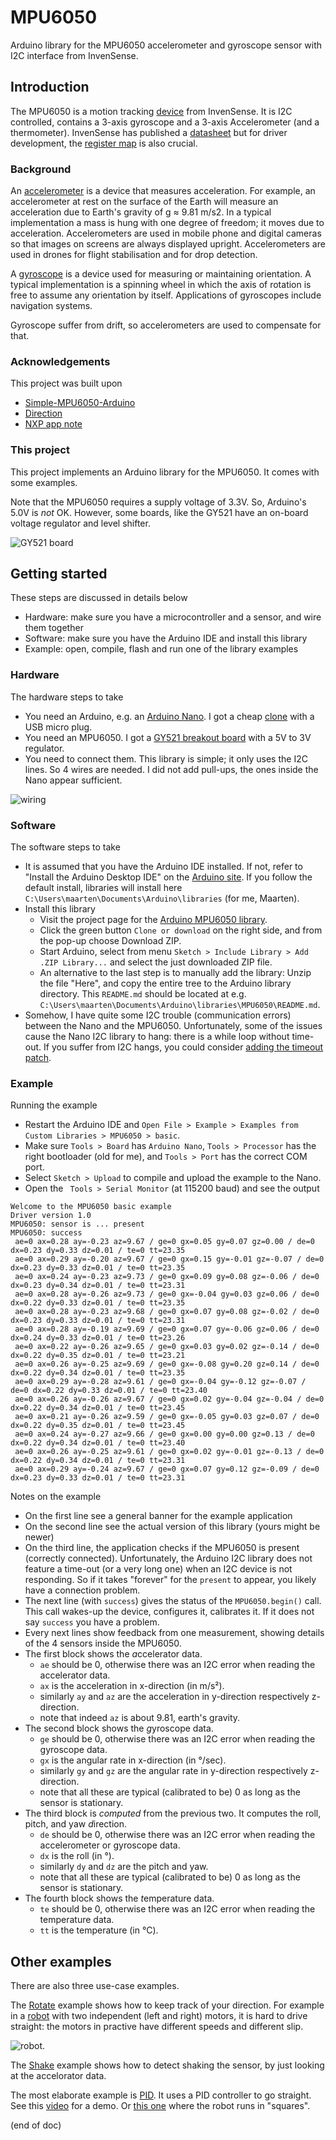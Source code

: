 # MPU6050
Arduino library for the MPU6050 accelerometer and gyroscope sensor with I2C interface from InvenSense.

## Introduction
The MPU6050 is a motion tracking [device](https://www.invensense.com/products/motion-tracking/6-axis/mpu-6050/) 
from InvenSense. It is I2C controlled, contains a 3-axis gyroscope and a 3-axis Accelerometer (and a thermometer). 
InvenSense has published a
[datasheet](https://43zrtwysvxb2gf29r5o0athu-wpengine.netdna-ssl.com/wp-content/uploads/2015/02/MPU-6000-Datasheet1.pdf)
but for driver development, the 
[register map](https://43zrtwysvxb2gf29r5o0athu-wpengine.netdna-ssl.com/wp-content/uploads/2015/02/MPU-6000-Register-Map1.pdf)
is also crucial.

### Background
An [accelerometer](https://en.wikipedia.org/wiki/Accelerometer) is a device that measures acceleration. 
For example, an accelerometer at rest on the surface of the Earth will measure an acceleration due to 
Earth's gravity of g ≈ 9.81 m/s2. In a typical implementation a mass is hung with one degree of freedom;
it moves due to acceleration. Accelerometers are used in mobile phone and digital cameras so that images 
on screens are always displayed upright. Accelerometers are used in drones for flight stabilisation and 
for drop detection.

A [gyroscope](https://en.wikipedia.org/wiki/Gyroscope) is a device used for measuring or maintaining orientation.
A typical implementation is a spinning wheel in which the axis of rotation is free to assume any orientation by itself. 
Applications of gyroscopes include  navigation systems.

Gyroscope suffer from drift, so accelerometers are used to compensate for that.

### Acknowledgements

This project was built upon
 - [Simple-MPU6050-Arduino](https://github.com/Th-Havy/Simple-MPU6050-Arduino)
 - [Direction](https://howtomechatronics.com/tutorials/arduino/arduino-and-mpu6050-accelerometer-and-gyroscope-tutorial)
 - [NXP app note](https://www.nxp.com/files-static/sensors/doc/app_note/AN3461.pdf)


### This project
This project implements an Arduino library for the MPU6050. It comes with some examples.

Note that the MPU6050 requires a supply voltage of 3.3V. So, Arduino's 5.0V is *not* OK. 
However, some boards, like the GY521 have an on-board voltage regulator and level shifter.

![GY521 board](GY521.jpg)

## Getting started

These steps are discussed in details below

 - Hardware: make sure you have a microcontroller and a sensor, and wire them together
 - Software: make sure you have the Arduino IDE and install this library
 - Example: open, compile, flash and run one of the library examples


### Hardware

The hardware steps to take

 - You need an Arduino, e.g. an [Arduino Nano](https://store.arduino.cc/arduino-nano).
   I got a cheap [clone](https://www.aliexpress.com/item/4000427291663.html) with a USB micro plug.
 - You need an MPU6050. I got a [GY521 breakout board](https://www.aliexpress.com/item/4000504535389.html)
   with a 5V to 3V regulator.
 - You need to connect them. This library is simple; it only uses the I2C lines. So 4 wires are needed.
   I did not add pull-ups, the ones inside the Nano appear sufficient.
   
![wiring](circuit.jpg)

### Software

The software steps to take

 - It is assumed that you have the Arduino IDE installed. If not, refer to "Install the Arduino Desktop IDE" 
   on the [Arduino site](https://www.arduino.cc/en/Guide/HomePage). If you follow the default install, libraries
   will install here `C:\Users\maarten\Documents\Arduino\libraries` (for me, Maarten).
 - Install this library
    - Visit the project page for the [Arduino MPU6050 library](https://github.com/maarten-pennings/MPU6050).
    - Click the green button `Clone or download` on the right side, and from the pop-up choose Download ZIP.
    - Start Arduino, select from menu `Sketch > Include Library > Add .ZIP Library...` and select the just downloaded ZIP file. 
    - An alternative to the last step is to manually add the library: 
      Unzip the file "Here", and copy the entire tree to the Arduino library directory. This `README.md` should 
      be located at e.g. `C:\Users\maarten\Documents\Arduino\libraries\MPU6050\README.md`.
 - Somehow, I have quite some I2C trouble (communication errors) between the Nano and the MPU6050.
   Unfortunately, some of the issues cause the Nano I2C library to hang: there is a while loop without time-out.
   If you suffer from I2C hangs, you could consider [adding the timeout patch](https://github.com/maarten-pennings/TWI).

### Example

Running the example 

 - Restart the Arduino IDE and `Open File > Example > Examples from Custom Libraries > MPU6050 > basic`.
 - Make sure `Tools > Board` has `Arduino Nano`, `Tools > Processor` has the right bootloader (old for me), and
   `Tools > Port` has the correct COM port.
 - Select `Sketch > Upload` to compile and upload the example to the Nano.
 - Open the ` Tools > Serial Monitor` (at 115200 baud) and see the output
 
```
Welcome to the MPU6050 basic example
Driver version 1.0
MPU6050: sensor is ... present
MPU6050: success
 ae=0 ax=0.28 ay=-0.23 az=9.67 / ge=0 gx=0.05 gy=0.07 gz=0.00 / de=0 dx=0.23 dy=0.33 dz=0.01 / te=0 tt=23.35
 ae=0 ax=0.29 ay=-0.20 az=9.67 / ge=0 gx=0.15 gy=-0.01 gz=-0.07 / de=0 dx=0.23 dy=0.33 dz=0.01 / te=0 tt=23.35
 ae=0 ax=0.24 ay=-0.23 az=9.73 / ge=0 gx=0.09 gy=0.08 gz=-0.06 / de=0 dx=0.23 dy=0.34 dz=0.01 / te=0 tt=23.31
 ae=0 ax=0.28 ay=-0.26 az=9.73 / ge=0 gx=-0.04 gy=0.03 gz=0.06 / de=0 dx=0.22 dy=0.33 dz=0.01 / te=0 tt=23.35
 ae=0 ax=0.28 ay=-0.23 az=9.68 / ge=0 gx=0.07 gy=0.08 gz=-0.02 / de=0 dx=0.23 dy=0.33 dz=0.01 / te=0 tt=23.31
 ae=0 ax=0.28 ay=-0.19 az=9.69 / ge=0 gx=0.07 gy=-0.06 gz=0.06 / de=0 dx=0.24 dy=0.33 dz=0.01 / te=0 tt=23.26
 ae=0 ax=0.22 ay=-0.26 az=9.65 / ge=0 gx=0.03 gy=0.02 gz=-0.14 / de=0 dx=0.22 dy=0.35 dz=0.01 / te=0 tt=23.21
 ae=0 ax=0.26 ay=-0.25 az=9.69 / ge=0 gx=-0.08 gy=0.20 gz=0.14 / de=0 dx=0.22 dy=0.34 dz=0.01 / te=0 tt=23.35
 ae=0 ax=0.29 ay=-0.28 az=9.61 / ge=0 gx=-0.04 gy=-0.12 gz=-0.07 / de=0 dx=0.22 dy=0.33 dz=0.01 / te=0 tt=23.40
 ae=0 ax=0.26 ay=-0.26 az=9.67 / ge=0 gx=0.02 gy=-0.04 gz=-0.04 / de=0 dx=0.22 dy=0.34 dz=0.01 / te=0 tt=23.45
 ae=0 ax=0.21 ay=-0.26 az=9.59 / ge=0 gx=-0.05 gy=0.03 gz=0.07 / de=0 dx=0.22 dy=0.35 dz=0.01 / te=0 tt=23.45
 ae=0 ax=0.24 ay=-0.27 az=9.66 / ge=0 gx=0.00 gy=0.00 gz=0.13 / de=0 dx=0.22 dy=0.34 dz=0.01 / te=0 tt=23.40
 ae=0 ax=0.26 ay=-0.25 az=9.61 / ge=0 gx=0.02 gy=-0.01 gz=-0.13 / de=0 dx=0.22 dy=0.34 dz=0.01 / te=0 tt=23.31
 ae=0 ax=0.29 ay=-0.24 az=9.67 / ge=0 gx=0.07 gy=0.12 gz=-0.09 / de=0 dx=0.23 dy=0.33 dz=0.01 / te=0 tt=23.31
```

Notes on the example
 - On the first line see a general banner for the example application
 - On the second line see the actual version of this library (yours might be newer)
 - On the third line, the application checks if the MPU6050 is present (correctly connected).
   Unfortunately, the Arduino I2C library does not feature a time-out (or a very long one) 
   when an I2C device is not responding.
   So if it takes "forever" for the `present` to appear, you likely have a connection problem.
 - The next line (with `success`) gives the status of the `MPU6050.begin()` call.
   This call wakes-up the device, configures it, calibrates it.
   If it does not say `success` you have a problem.
 - Every next lines show feedback from one measurement, showing details of the 4 sensors inside the MPU6050.
 - The first block shows the *a*ccelerator data.
    - `ae` should be 0, otherwise there was an I2C error when reading the accelerator data.
    - `ax` is the acceleration in x-direction (in m/s²).
    - similarly `ay` and `az` are the acceleration in y-direction respectively z-direction.
    - note that indeed `az` is about 9.81, earth's gravity.
 - The second block shows the *g*yroscope data.
    - `ge` should be 0, otherwise there was an I2C error when reading the gyroscope data.
    - `gx` is the angular rate in x-direction (in °/sec).
    - similarly `gy` and `gz` are the angular rate in y-direction respectively z-direction.
    - note that all these are typical (calibrated to be) 0 as long as the sensor is stationary.
 - The third block is *computed* from the previous two. It computes the roll, pitch, and yaw *d*irection.
    - `de` should be 0, otherwise there was an I2C error when reading the accelerometer or gyroscope data.
    - `dx` is the roll (in °).
    - similarly `dy` and `dz` are the pitch and yaw.
    - note that all these are typical (calibrated to be) 0 as long as the sensor is stationary.
 - The fourth block shows the *t*emperature data.
    - `te` should be 0, otherwise there was an I2C error when reading the temperature data.
    - `tt` is the temperature (in °C).
    
## Other examples

There are also three use-case examples. 

The [Rotate](examples/Rotate) example shows how to keep track of your direction.
For example in a [robot](https://nl.aliexpress.com/item/4000349560940.html) with two independent 
(left and right) motors, it is hard to drive straight: the motors in practive have different speeds
and different slip.

![robot](robot.jpg).

The [Shake](examples/Shake) example shows how to detect shaking the sensor,
by just looking at the accelorator data.

The most elaborate example is [PID](examples/Pid).
It uses a PID controller to go straight.
See this [video](https://youtu.be/anDGpxeQeNc) for a demo.
Or [this one](https://youtu.be/pTtPlrXje0I) where the robot runs in "squares".

(end of doc)





    
 
 
 
